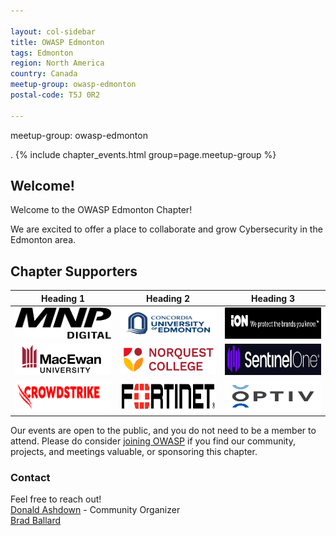 ```yaml
---

layout: col-sidebar
title: OWASP Edmonton
tags: Edmonton
region: North America
country: Canada 
meetup-group: owasp-edmonton
postal-code: T5J 0R2

---
```

meetup-group: owasp-edmonton

. {% include chapter_events.html group=page.meetup-group %}

Welcome!
-----------------

Welcome to the OWASP Edmonton Chapter!

We are excited to offer a place to collaborate and grow Cybersecurity in the Edmonton area.

<h2>Chapter Supporters</h2>

  <table>
    <thead>
      <tr>
        <th>Heading 1</th>
        <th>Heading 2</th>
        <th>Heading 3</th>
      </tr>
    </thead>
    <tbody>
      <tr>
        <td><img src="assets/images/MNP.png" width="200px" height="50px"></td>
        <td><img src="assets/images/Concordia 2.png" width="200px" height="50px"></td>
        <td><img src="assets/images/IonUnited.png" width="200px" height="50px"></td>
      </tr>
      <tr>
        <td><img src="assets/images/Grant MacEwan.png" width="200px" height="50px"></td>
        <td><img src="assets/images/norquest college.png" width="200px" height="50px"></td>
        <td><img src="assets/images/SentinelOne.png" width="200px" height="50px"></td>
      </tr>
      <tr>
        <td><img src="assets/images/CrowdStrike.png" width="200px" height="50px"></td>
        <td><img src="assets/images/fortinet-logo2.png" width="200px" height="50px"></td>
        <td><img src="assets/images/OPTIV.png" width="200px" height="50px"></td>
      </tr>
    </tbody>
  </table>


Our events are open to the public, and you do not need to be a member to attend. Please do consider [joining OWASP](https://owasp.org/membership/) if you find our community, projects, and meetings valuable, or sponsoring this chapter.

### Contact

Feel free to reach out! 
<br>[Donald Ashdown](mailto:donald.ashdown@owasp.org) - Community Organizer
<br>[Brad Ballard](mailto:brad.ballard@owasp.org)




